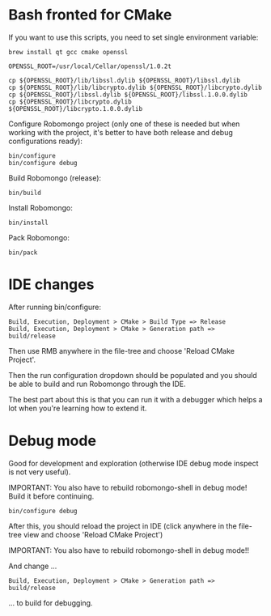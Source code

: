 Bash fronted for CMake
======================

If you want to use this scripts, you need to set single environment variable:

```shell
brew install qt gcc cmake openssl

OPENSSL_ROOT=/usr/local/Cellar/openssl/1.0.2t

cp ${OPENSSL_ROOT}/lib/libssl.dylib ${OPENSSL_ROOT}/libssl.dylib
cp ${OPENSSL_ROOT}/lib/libcrypto.dylib ${OPENSSL_ROOT}/libcrypto.dylib
cp ${OPENSSL_ROOT}/libssl.dylib ${OPENSSL_ROOT}/libssl.1.0.0.dylib
cp ${OPENSSL_ROOT}/libcrypto.dylib ${OPENSSL_ROOT}/libcrypto.1.0.0.dylib
```

Configure Robomongo project (only one of these is needed but when working with the project, it's better to have 
both release and debug configurations ready):

```shell
bin/configure
bin/configure debug
```

Build Robomongo (release):

```shell
bin/build
```

Install Robomongo:

```shell
bin/install
```
    
Pack Robomongo:

```shell
bin/pack
```

# IDE changes

After running bin/configure:

    Build, Execution, Deployment > CMake > Build Type => Release
    Build, Execution, Deployment > CMake > Generation path => build/release

Then use RMB anywhere in the file-tree and choose 'Reload CMake Project'.

Then the run configuration dropdown should be populated and you should be able to build and run Robomongo through 
the IDE. 

The best part about this is that you can run it with a debugger which helps a lot when you're learning how 
to extend it. 

# Debug mode 

Good for development and exploration (otherwise IDE debug mode inspect is not very useful).

IMPORTANT: You also have to rebuild robomongo-shell in debug mode! Build it before continuing.

```shell
bin/configure debug
```

After this, you should reload the project in IDE (click anywhere in the file-tree view and choose 'Reload CMake Project')

IMPORTANT: You also have to rebuild robomongo-shell in debug mode!!

And change ...

    Build, Execution, Deployment > CMake > Generation path => build/release
    
... to build for debugging.
